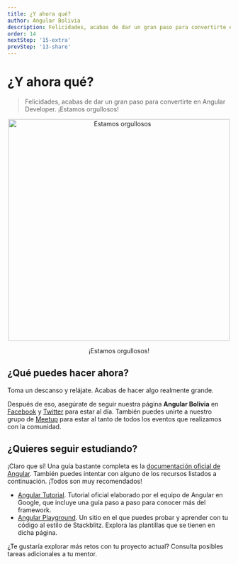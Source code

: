 ```yaml
---
title: ¿Y ahora qué?
author: Angular Bolivia
description: Felicidades, acabas de dar un gran paso para convertirte en Angular Developer. ¡Estamos orgullosos!
order: 14
nextStep: '15-extra'
prevStep: '13-share'
---
```


# ¿Y ahora qué?

> Felicidades, acabas de dar un gran paso para convertirte en Angular Developer. ¡Estamos orgullosos!

<div align="center">
  <img src="https://media.giphy.com/media/xT8qBepJQzUjXpeWU8/giphy.gif" alt="Estamos orgullosos" style="width: 500px;">
  <p>
    ¡Estamos orgullosos!
  </p>
</div>

## ¿Qué puedes hacer ahora?

Toma un descanso y relájate. Acabas de hacer algo realmente grande.

Después de eso, asegúrate de seguir nuestra página **Angular Bolivia** en <a href="https://www.facebook.com/angular.bolivia" target="_blank" rel="noopener noreferrer">Facebook</a> y <a href="https://twitter.com/angularBolivia" target="_blank" rel="noopener noreferrer">Twitter</a> para estar al día. También puedes unirte a nuestro grupo de <a href="https://www.meetup.com/es/Angular-Bolivia/" target="_blank" rel="noopener noreferrer">Meetup</a> para estar al tanto de todos los eventos que realizamos con la comunidad.

## ¿Quieres seguir estudiando?

¡Claro que sí! Una guía bastante completa es la <a href="https://angular.dev" target="_blank" rel="noopener noreferrer">documentación oficial de Angular</a>. También puedes intentar con alguno de los recursos listados a continuación. ¡Todos son muy recomendados!

- <a href="https://angular.dev/tutorials" target="_blank" rel="noopener noreferrer">Angular Tutorial</a>. Tutorial oficial elaborado por el equipo de Angular en Google, que incluye una guía paso a paso para conocer más del framework.
- <a href="https://angular.dev/playground" target="_blank" rel="noopener noreferrer">Angular Playground</a>. Un sitio en el que puedes probar y aprender con tu código al estilo de Stackblitz. Explora las plantillas que se tienen en dicha página.

¿Te gustaría explorar más retos con tu proyecto actual? Consulta posibles tareas adicionales a tu mentor.
